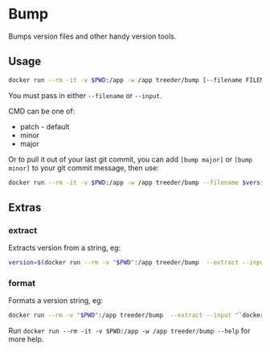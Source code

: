 # Bump

Bumps version files and other handy version tools.

## Usage

```sh
docker run --rm -it -v $PWD:/app -w /app treeder/bump [--filename FILENAME] [--input STRING] [CMD]
```

You must pass in either `--filename` or `--input`.

CMD can be one of:

* patch - default
* minor
* major

Or to pull it out of your last git commit, you can add `[bump major]` or `[bump minor]` to your git commit message, then use:

```sh
docker run --rm -it -v $PWD:/app -w /app treeder/bump --filename $version_file "$(git log -1 --pretty=%B)"
```

## Extras

### extract

Extracts version from a string, eg: 

```sh
version=$(docker run --rm -v "$PWD":/app treeder/bump  --extract --input "`docker -v`")
```

### format

Formats a version string, eg:

```sh
docker run --rm -v "$PWD":/app treeder/bump  --extract --input "`docker -v`" --format M.m
```

Run `docker run --rm -it -v $PWD:/app -w /app treeder/bump --help` for more help.
